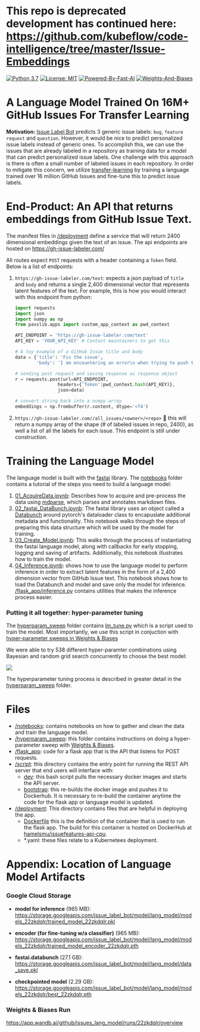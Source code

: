 # This repo is deprecated development has continued here: https://github.com/kubeflow/code-intelligence/tree/master/Issue-Embeddings


[![Python 3.7](https://img.shields.io/badge/python-3.7-blue.svg)](https://www.python.org/downloads/release/python-370/) [![License: MIT](https://img.shields.io/badge/License-MIT-darkgreen.svg)](https://opensource.org/licenses/MIT)
[![Powered-By-Fast-AI](https://img.shields.io/badge/fastai%20v1.5.3%20%20-blueviolet.svg?logo=github)](https://github.com/fastai/fastai/tree/69231e6026b7fcbe5b67ab4eaa23d19be3ea0659)
[![Weights-And-Biases](https://img.shields.io/badge/Weights%20&%20Biases-black.svg?logo=google-analytics)](https://app.wandb.ai/github/issues_lang_model)

# A Language Model Trained On 16M+ GitHub Issues For Transfer Learning

**Motivation:**  [Issue Label Bot](https://github.com/machine-learning-apps/Issue-Label-Bot) predicts 3 generic issue labels: `bug`, `feature request` and `question`.  However, it would be nice to predict personalized issue labels instead of generic ones.  To accomplish this, we can use the issues that are already labeled in a repository as training data for a model that can predict personalized issue labels.  One challenge with this approach is there is often a small number of labeled issues in each repository.  In order to mitigate this concern, we utilize [transfer-learning](http://nlp.fast.ai/) by training a language trained over 16 million GitHub Issues and fine-tune this to predict issue labels.

# End-Product: An API that returns embeddings from GitHub Issue Text.

The manifest files in [/deployment](/deployment) define a service that will return 2400 dimensional embeddings given the text of an issue.  The api endpoints are hosted on https://gh-issue-labeler.com/

All routes expect `POST` requests with a header containing a `Token` field. Below is  a list of endpoints:

1. `https://gh-issue-labeler.com/text`:  expects a json payload of `title` and `body` and returns a single 2,400 dimensional vector that represents latent features of the text. For example, this is how you would interact with this endpoint from python:

    ```python
    import requests
    import json
    import numpy as np
    from passlib.apps import custom_app_context as pwd_context

    API_ENDPOINT = 'https://gh-issue-labeler.com/text'
    API_KEY = 'YOUR_API_KEY' # Contact maintainers to get this

    # A toy example of a GitHub Issue title and body
    data = {'title': 'Fix the issue', 
            'body': 'I am encountering an error\n when trying to push the button.'}

    # sending post request and saving response as response object 
    r = requests.post(url=API_ENDPOINT,
                    headers={'Token':pwd_context.hash(API_KEY)},
                    json=data)

    # convert string back into a numpy array
    embeddings = np.frombuffer(r.content, dtype='<f4')
    ```



2. `https://gh-issue-labeler.com//all_issues/<owner>/<repo>` :construction: this will return a numpy array of the shape (# of labeled issues in repo, 2400), as well a list of all the labels for each issue.  This endpoint is still under construction.

# Training the Language Model

The language model is built with the [fastai](http://nlp.fast.ai/) library.  The [notebooks](/notebooks) folder contains a tutorial of the steps you need to build a language model:

1. [01_AcquireData.ipynb](/notebooks/01_AcquireData.ipynb): Describes how to acquire and pre-process the data using [mdparse](https://github.com/machine-learning-apps/mdparse), which parses and annotates markdown files.
2. [02_fastai_DataBunch.ipynb](/notebooks/02_fastai_DataBunch.ipynb):  The fastai library uses an object called a [Databunch](https://docs.fast.ai/basic_data.html#DataBunch) around pytorch's dataloader class to encapuslate additional metadata and functionality.  This notebook walks through the steps of preparing this data structure which will be used by the model for training.
3. [03_Create_Model.ipynb](/notebooks/03_Create_Model.ipynb): This walks through the process of instantiating the fastai language model, along with callbacks for early stopping, logging and saving of artifacts.  Additionally, this notebook illustrates how to train the model.
4. [04_Inference.ipynb](/notebooks/04_Inference.ipynb): shows how to use the language model to perform inference in order to extract latent features in the form of a 2,400 dimension vector from GitHub Issue text. This notebook shows how to load the Databunch and model and save only the model for inference.  [/flask_app/inference.py](/flask_app/inference.py) contains utilities that makes the inference process easier.

### Putting it all together: hyper-parameter tuning

The [hyperparam_sweep](/hyperparam_sweep) folder contains [lm_tune.py](/hyperparam_sweep/lm_tune.py) which is a script used to train the model.  Most importantly, we use this script in conjuction with [hyper-parameter sweeps in Weights & Biases](https://docs.wandb.com/docs/sweep.html)

We were able to try 538 different hyper-paramter combinations using Bayesian and random grid search concurrently to choose the best model:

![](/hyperparam_sweep/images/parallel_coordinates.png)

The hyperparameter tuning process is described in greater detail in the [hyperparam_sweep](/hyperparam_sweep) folder.

# Files
 
 - [/notebooks](/notebooks): contains notebooks on how to gather and clean the data and train the language model.
 - [/hyperparam_sweep](/hyperparam_sweep): this folder contains instructions on doing a hyper-parameter sweep with [Weights & Biases](https://www.wandb.com).
 - [/flask_app](/flask_app): code for a flask app that is the API that listens for POST requests. 
 - [/script](/script): this directory contains the entry point for running the REST API server that end users will interface with:
    - [dev](/script/dev): this bash script pulls the necessary docker images and starts the API server.
    - [bootstrap](/script/bootstrap): this re-builds the docker image and pushes it to Dockerhub.  It is necessary to re-build the container anytime the code for the flask app or language model is updated.
- [/deployment](/deployment): This directory contains files that are helpful in deploying the app.
    - [Dockerfile](/deployment/Dockerfile) this is the definition of the container that is used to run the flask app.  The build for this container is hosted on DockerHub at [hamelsmu/issuefeatures-api-cpu](https://hub.docker.com/r/hamelsmu/issuefeatures-api-cpu).
    - *.yaml: these files relate to a Kubernetees deployment.


# Appendix: Location of Language Model Artifacts

### Google Cloud Storage

- **model for inference** (965 MB): https://storage.googleapis.com/issue_label_bot/model/lang_model/models_22zkdqlr/trained_model_22zkdqlr.pkl


- **encoder (for fine-tuning w/a classifier)** (965 MB): 
https://storage.googleapis.com/issue_label_bot/model/lang_model/models_22zkdqlr/trained_model_encoder_22zkdqlr.pth


- **fastai.databunch** (27.1 GB):
https://storage.googleapis.com/issue_label_bot/model/lang_model/data_save.pkl


- **checkpointed model** (2.29 GB): 
https://storage.googleapis.com/issue_label_bot/model/lang_model/models_22zkdqlr/best_22zkdqlr.pth

### Weights & Biases Run

https://app.wandb.ai/github/issues_lang_model/runs/22zkdqlr/overview
